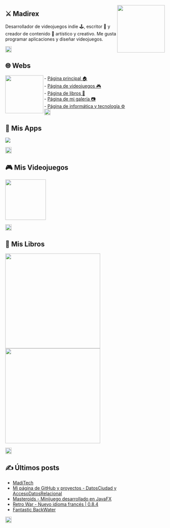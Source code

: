 <a href="https://www.madirex.com/"><img align="right" height="150px" src="https://i.imgur.com/xhM21II_d.webp?maxwidth=760&fidelity=grand"></a>

## ⚔ Madirex
Desarrollador de videojuegos indie 🕹, escritor 📗 y creador de contenido 🎨 artístico y creativo. Me gusta programar aplicaciones y diseñar videojuegos.

<a href="https://www.madirex.com/"><img height="20px" src="https://i.imgur.com/tsNd9YC_d.webp"></a>

## 🌐 Webs
<a href="https://www.madirex.com/"><img align="left" height="120px" src="https://i.imgur.com/nYtcu63.gif"></a>
<div>
  <div>
    - <a href="https://www.madirex.com/">Página principal 🏠</a>
  </div>
  <div>
    - <a href="https://games.madirex.com/">Página de videojuegos 🎮</a>
  </div>
  <div>
    - <a href="https://books.madirex.com/">Página de libros 📕</a>
  </div>
  <div>
    - <a href="https://art.madirex.com/">Página de mi galería 📷</a>
  </div>
  <div>
    - <a href="https://tech.madirex.com/">Página de informática y tecnología ⚙</a>
  </div>
</div>
<a href="https://www.madirex.com/"><img height="20px" src="https://i.imgur.com/tsNd9YC_d.webp"/></a>

## 📱 Mis Apps
<a href="https://tech.madirex.com/p/app-madirex.html"><img src="https://2.bp.blogspot.com/-TT-NYPBGGnI/X8gIPomRZSI/AAAAAAAAQJg/izPveCjPSjoBOXe85G-_QBOW54VxGO4xQCK4BGAYYCw/s1600/MadiTech.gif"/></a>

<a href="https://www.madirex.com/"><img height="20px" src="https://i.imgur.com/tsNd9YC_d.webp"/></a>

## 🎮 Mis Videojuegos
<a href="https://games.madirex.com/2020/07/retro-war-el-videojuego.html"><img height="128px" src="https://i.imgur.com/oylrasm.png"/></a>

<a href="https://www.madirex.com/"><img height="20px" src="https://i.imgur.com/tsNd9YC_d.webp"/></a>


## 📕 Mis Libros
<a href="https://books.madirex.com/2020/10/la-mansion-de-las-pesadillas.html"><img align="left" height="300px" src="https://i.imgur.com/Xwe0UGW.png"/></a>

<a href="https://books.madirex.com/2021/06/abre-la-mente-piensa-diferente.html"><img height="300px" src="https://i.imgur.com/f2Ot0w2.png"/></a>

<a href="https://www.madirex.com/"><img height="20px" src="https://i.imgur.com/tsNd9YC_d.webp"/></a>

## ✍ Últimos posts
<!-- BLOG-POST-LIST:START -->
- [MadiTech](https://www.madirex.com/2021/12/maditech.html)
- [Mi página de GitHub y proyectos - DatosCiudad y AccesoDatosRelacional](https://www.madirex.com/2021/12/github.html)
- [Masteroids - Minijuego desarrollado en JavaFX](https://www.madirex.com/2021/12/masteroids-minijuego-desarrollado-en_49.html)
- [Retro War - Nuevo idioma francés | 0.8.4](https://games.madirex.com/2021/12/retro-war-nuevo-idioma-frances-084.html)
- [Fantastic BackWater](https://art.madirex.com/2021/12/fantastic-backwater.html)
<!-- BLOG-POST-LIST:END -->
<a href="https://www.madirex.com/"><img height="20px" src="https://i.imgur.com/tsNd9YC_d.webp"/></a>


